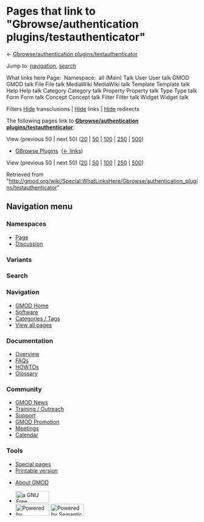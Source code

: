 <div id="mw-page-base" class="noprint">

</div>

<div id="mw-head-base" class="noprint">

</div>

<div id="content" class="mw-body" role="main">

<span id="top"></span>

<div id="mw-js-message" style="display:none;">

</div>



# <span dir="auto">Pages that link to "Gbrowse/authentication plugins/testauthenticator"</span>

<div id="bodyContent">

<div id="contentSub">

← [Gbrowse/authentication
plugins/testauthenticator](/wiki/Gbrowse/authentication_plugins/testauthenticator "Gbrowse/authentication plugins/testauthenticator")

</div>

<div id="jump-to-nav" class="mw-jump">

Jump to: [navigation](#mw-navigation), [search](#p-search)

</div>

<div id="mw-content-text">

What links here Page:  Namespace:  all (Main) Talk User User talk GMOD
GMOD talk File File talk MediaWiki MediaWiki talk Template Template talk
Help Help talk Category Category talk Property Property talk Type Type
talk Form Form talk Concept Concept talk Filter Filter talk Widget
Widget talk

Filters
[Hide](/mediawiki/index.php?title=Special:WhatLinksHere/Gbrowse/authentication_plugins/testauthenticator&hidetrans=1 "Special:WhatLinksHere/Gbrowse/authentication plugins/testauthenticator")
transclusions \|
[Hide](/mediawiki/index.php?title=Special:WhatLinksHere/Gbrowse/authentication_plugins/testauthenticator&hidelinks=1 "Special:WhatLinksHere/Gbrowse/authentication plugins/testauthenticator")
links \|
[Hide](/mediawiki/index.php?title=Special:WhatLinksHere/Gbrowse/authentication_plugins/testauthenticator&hideredirs=1 "Special:WhatLinksHere/Gbrowse/authentication plugins/testauthenticator")
redirects

The following pages link to **[Gbrowse/authentication
plugins/testauthenticator](/wiki/Gbrowse/authentication_plugins/testauthenticator "Gbrowse/authentication plugins/testauthenticator")**:

View (previous 50 \| next 50)
([20](/mediawiki/index.php?title=Special:WhatLinksHere/Gbrowse/authentication_plugins/testauthenticator&limit=20 "Special:WhatLinksHere/Gbrowse/authentication plugins/testauthenticator")
\|
[50](/mediawiki/index.php?title=Special:WhatLinksHere/Gbrowse/authentication_plugins/testauthenticator&limit=50 "Special:WhatLinksHere/Gbrowse/authentication plugins/testauthenticator")
\|
[100](/mediawiki/index.php?title=Special:WhatLinksHere/Gbrowse/authentication_plugins/testauthenticator&limit=100 "Special:WhatLinksHere/Gbrowse/authentication plugins/testauthenticator")
\|
[250](/mediawiki/index.php?title=Special:WhatLinksHere/Gbrowse/authentication_plugins/testauthenticator&limit=250 "Special:WhatLinksHere/Gbrowse/authentication plugins/testauthenticator")
\|
[500](/mediawiki/index.php?title=Special:WhatLinksHere/Gbrowse/authentication_plugins/testauthenticator&limit=500 "Special:WhatLinksHere/Gbrowse/authentication plugins/testauthenticator"))

- [GBrowse Plugins](/wiki/GBrowse_Plugins "GBrowse Plugins") ‎
  <span class="mw-whatlinkshere-tools">([←
  links](/mediawiki/index.php?title=Special:WhatLinksHere&target=GBrowse+Plugins "Special:WhatLinksHere"))</span>

View (previous 50 \| next 50)
([20](/mediawiki/index.php?title=Special:WhatLinksHere/Gbrowse/authentication_plugins/testauthenticator&limit=20 "Special:WhatLinksHere/Gbrowse/authentication plugins/testauthenticator")
\|
[50](/mediawiki/index.php?title=Special:WhatLinksHere/Gbrowse/authentication_plugins/testauthenticator&limit=50 "Special:WhatLinksHere/Gbrowse/authentication plugins/testauthenticator")
\|
[100](/mediawiki/index.php?title=Special:WhatLinksHere/Gbrowse/authentication_plugins/testauthenticator&limit=100 "Special:WhatLinksHere/Gbrowse/authentication plugins/testauthenticator")
\|
[250](/mediawiki/index.php?title=Special:WhatLinksHere/Gbrowse/authentication_plugins/testauthenticator&limit=250 "Special:WhatLinksHere/Gbrowse/authentication plugins/testauthenticator")
\|
[500](/mediawiki/index.php?title=Special:WhatLinksHere/Gbrowse/authentication_plugins/testauthenticator&limit=500 "Special:WhatLinksHere/Gbrowse/authentication plugins/testauthenticator"))

</div>

<div class="printfooter">

Retrieved from
"<http://gmod.org/wiki/Special:WhatLinksHere/Gbrowse/authentication_plugins/testauthenticator>"

</div>

<div id="catlinks" class="catlinks catlinks-allhidden">

</div>

<div class="visualClear">

</div>

</div>

</div>

<div id="mw-navigation">

## Navigation menu

<div id="mw-head">



<div id="left-navigation">

<div id="p-namespaces" class="vectorTabs" role="navigation"
aria-labelledby="p-namespaces-label">

### Namespaces

- <span id="ca-nstab-main"><a href="/wiki/Gbrowse/authentication_plugins/testauthenticator"
  accesskey="c" title="View the content page [c]">Page</a></span>
- <span id="ca-talk"><a
  href="/mediawiki/index.php?title=Talk:Gbrowse/authentication_plugins/testauthenticator&amp;action=edit&amp;redlink=1"
  accesskey="t"
  title="Discussion about the content page [t]">Discussion</a></span>

</div>

<div id="p-variants" class="vectorMenu emptyPortlet" role="navigation"
aria-labelledby="p-variants-label">

### 

### Variants[](#)

<div class="menu">

</div>

</div>

</div>

<div id="right-navigation">





</div>

<div id="p-search" role="search">

### Search

<div id="simpleSearch">

</div>

</div>

</div>

</div>

<div id="mw-panel">

<div id="p-logo" role="banner">

<a href="/wiki/Main_Page"
style="background-image: url(http://gmod.org/images/GMOD-cogs.png);"
title="Visit the main page"></a>

</div>

<div id="p-Navigation" class="portal" role="navigation"
aria-labelledby="p-Navigation-label">

### Navigation

<div class="body">

- <span id="n-GMOD-Home">[GMOD Home](/wiki/Main_Page)</span>
- <span id="n-Software">[Software](/wiki/GMOD_Components)</span>
- <span id="n-Categories-.2F-Tags">[Categories /
  Tags](/wiki/Categories)</span>
- <span id="n-View-all-pages">[View all
  pages](/wiki/Special:AllPages)</span>

</div>

</div>

<div id="p-Documentation" class="portal" role="navigation"
aria-labelledby="p-Documentation-label">

### Documentation

<div class="body">

- <span id="n-Overview">[Overview](/wiki/Overview)</span>
- <span id="n-FAQs">[FAQs](/wiki/Category:FAQ)</span>
- <span id="n-HOWTOs">[HOWTOs](/wiki/Category:HOWTO)</span>
- <span id="n-Glossary">[Glossary](/wiki/Glossary)</span>

</div>

</div>

<div id="p-Community" class="portal" role="navigation"
aria-labelledby="p-Community-label">

### Community

<div class="body">

- <span id="n-GMOD-News">[GMOD News](/wiki/GMOD_News)</span>
- <span id="n-Training-.2F-Outreach">[Training /
  Outreach](/wiki/Training_and_Outreach)</span>
- <span id="n-Support">[Support](/wiki/Support)</span>
- <span id="n-GMOD-Promotion">[GMOD
  Promotion](/wiki/GMOD_Promotion)</span>
- <span id="n-Meetings">[Meetings](/wiki/Meetings)</span>
- <span id="n-Calendar">[Calendar](/wiki/Calendar)</span>

</div>

</div>

<div id="p-tb" class="portal" role="navigation"
aria-labelledby="p-tb-label">

### Tools

<div class="body">

- <span id="t-specialpages"><a href="/wiki/Special:SpecialPages" accesskey="q"
  title="A list of all special pages [q]">Special pages</a></span>
- <span id="t-print"><a
  href="/mediawiki/index.php?title=Special:WhatLinksHere/Gbrowse/authentication_plugins/testauthenticator&amp;printable=yes"
  rel="alternate" accesskey="p"
  title="Printable version of this page [p]">Printable version</a></span>

</div>

</div>

</div>

</div>

<div id="footer" role="contentinfo">

- <span id="footer-places-about">[About
  GMOD](/wiki/GMOD:About "GMOD:About")</span>

<!-- -->

- <span id="footer-copyrightico">[<img src="http://www.gnu.org/graphics/gfdl-logo-small.png" width="88"
  height="31" alt="a GNU Free Documentation License" />](http://www.gnu.org/licenses/fdl-1.3.html)</span>
- <span id="footer-poweredbyico">[<img src="/mediawiki/skins/common/images/poweredby_mediawiki_88x31.png"
  width="88" height="31" alt="Powered by MediaWiki" />](//www.mediawiki.org/)
  [<img
  src="/mediawiki/extensions/SemanticMediaWiki/includes/../resources/images/smw_button.png"
  width="88" height="31" alt="Powered by Semantic MediaWiki" />](https://www.semantic-mediawiki.org/wiki/Semantic_MediaWiki)</span>

<div style="clear:both">

</div>

</div>
